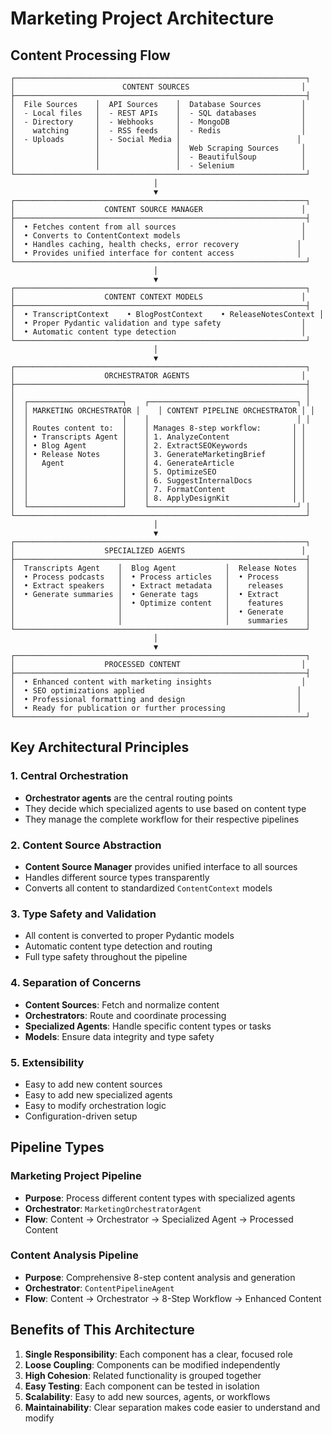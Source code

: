 # Marketing Project Architecture

## Content Processing Flow

```
┌─────────────────────────────────────────────────────────────────┐
│                        CONTENT SOURCES                         │
├─────────────────────────────────────────────────────────────────┤
│  File Sources    │  API Sources    │  Database Sources         │
│  - Local files   │  - REST APIs    │  - SQL databases          │
│  - Directory     │  - Webhooks     │  - MongoDB                │
│    watching      │  - RSS feeds    │  - Redis                  │
│  - Uploads       │  - Social Media │                          │
│                  │                 │  Web Scraping Sources     │
│                  │                 │  - BeautifulSoup          │
│                  │                 │  - Selenium               │
└─────────────────────────────────────────────────────────────────┘
                                │
                                ▼
┌─────────────────────────────────────────────────────────────────┐
│                    CONTENT SOURCE MANAGER                      │
├─────────────────────────────────────────────────────────────────┤
│  • Fetches content from all sources                            │
│  • Converts to ContentContext models                           │
│  • Handles caching, health checks, error recovery             │
│  • Provides unified interface for content access              │
└─────────────────────────────────────────────────────────────────┘
                                │
                                ▼
┌─────────────────────────────────────────────────────────────────┐
│                    CONTENT CONTEXT MODELS                      │
├─────────────────────────────────────────────────────────────────┤
│  • TranscriptContext    • BlogPostContext    • ReleaseNotesContext │
│  • Proper Pydantic validation and type safety                  │
│  • Automatic content type detection                            │
└─────────────────────────────────────────────────────────────────┘
                                │
                                ▼
┌─────────────────────────────────────────────────────────────────┐
│                    ORCHESTRATOR AGENTS                         │
├─────────────────────────────────────────────────────────────────┤
│                                                                 │
│  ┌─────────────────────┐    ┌─────────────────────────────────┐ │
│  │ MARKETING ORCHESTRATOR │    │ CONTENT PIPELINE ORCHESTRATOR │ │
│  │                     │    │                                 │ │
│  │ Routes content to:  │    │ Manages 8-step workflow:       │ │
│  │ • Transcripts Agent │    │ 1. AnalyzeContent              │ │
│  │ • Blog Agent        │    │ 2. ExtractSEOKeywords          │ │
│  │ • Release Notes     │    │ 3. GenerateMarketingBrief      │ │
│  │   Agent             │    │ 4. GenerateArticle             │ │
│  │                     │    │ 5. OptimizeSEO                 │ │
│  │                     │    │ 6. SuggestInternalDocs         │ │
│  │                     │    │ 7. FormatContent               │ │
│  │                     │    │ 8. ApplyDesignKit              │ │
│  └─────────────────────┘    └─────────────────────────────────┘ │
└─────────────────────────────────────────────────────────────────┘
                                │
                                ▼
┌─────────────────────────────────────────────────────────────────┐
│                    SPECIALIZED AGENTS                          │
├─────────────────────────────────────────────────────────────────┤
│  Transcripts Agent    │  Blog Agent           │  Release Notes  │
│  • Process podcasts   │  • Process articles   │  • Process      │
│  • Extract speakers   │  • Extract metadata   │    releases     │
│  • Generate summaries │  • Generate tags      │  • Extract      │
│                       │  • Optimize content   │    features     │
│                       │                       │  • Generate     │
│                       │                       │    summaries    │
└─────────────────────────────────────────────────────────────────┘
                                │
                                ▼
┌─────────────────────────────────────────────────────────────────┐
│                    PROCESSED CONTENT                           │
├─────────────────────────────────────────────────────────────────┤
│  • Enhanced content with marketing insights                    │
│  • SEO optimizations applied                                  │
│  • Professional formatting and design                         │
│  • Ready for publication or further processing                │
└─────────────────────────────────────────────────────────────────┘
```

## Key Architectural Principles

### 1. **Central Orchestration**
- **Orchestrator agents** are the central routing points
- They decide which specialized agents to use based on content type
- They manage the complete workflow for their respective pipelines

### 2. **Content Source Abstraction**
- **Content Source Manager** provides unified interface to all sources
- Handles different source types transparently
- Converts all content to standardized `ContentContext` models

### 3. **Type Safety and Validation**
- All content is converted to proper Pydantic models
- Automatic content type detection and routing
- Full type safety throughout the pipeline

### 4. **Separation of Concerns**
- **Content Sources**: Fetch and normalize content
- **Orchestrators**: Route and coordinate processing
- **Specialized Agents**: Handle specific content types or tasks
- **Models**: Ensure data integrity and type safety

### 5. **Extensibility**
- Easy to add new content sources
- Easy to add new specialized agents
- Easy to modify orchestration logic
- Configuration-driven setup

## Pipeline Types

### Marketing Project Pipeline
- **Purpose**: Process different content types with specialized agents
- **Orchestrator**: `MarketingOrchestratorAgent`
- **Flow**: Content → Orchestrator → Specialized Agent → Processed Content

### Content Analysis Pipeline  
- **Purpose**: Comprehensive 8-step content analysis and generation
- **Orchestrator**: `ContentPipelineAgent`
- **Flow**: Content → Orchestrator → 8-Step Workflow → Enhanced Content

## Benefits of This Architecture

1. **Single Responsibility**: Each component has a clear, focused role
2. **Loose Coupling**: Components can be modified independently
3. **High Cohesion**: Related functionality is grouped together
4. **Easy Testing**: Each component can be tested in isolation
5. **Scalability**: Easy to add new sources, agents, or workflows
6. **Maintainability**: Clear separation makes code easier to understand and modify

